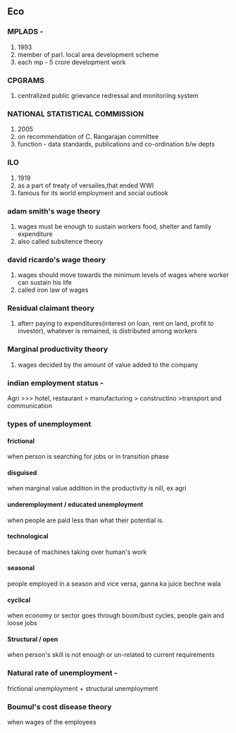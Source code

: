 ## Eco
### MPLADS -
1. 1993
2. member of parl. local area development scheme
3. each mp - 5 crore development work
### CPGRAMS 
1. centralized public grievance redressal and monitoriing system
### NATIONAL STATISTICAL COMMISSION
1. 2005
2. on recommendation of C. Rangarajan committee
3. function - data standards, publications and co-ordination b/w depts
### ILO
1. 1919
2. as a part of treaty of versailes,that ended WWI
3. famous for its world employment and social outlook

### adam smith's wage theory
1. wages must be enough to sustain workers food, shelter and family expenditure
2. also called subsitence theory
### david ricardo's wage theory
1. wages should move towards the minimum levels of wages where worker can sustain his life
2. called iron law of wages
### Residual claimant theory
1. afterr paying to expenditures(interest on loan, rent on land, profit to investor), whatever is remained, is distributed among workers
### Marginal productivity theory
1. wages decided by the amount of value added to the company

### indian employment status - 
Agri >>> hotel, restaurant > manufacturing > constructino >transport and communication

### types of unemployment
#### frictional 
when person is searching for jobs or in transition phase
#### disguised 
when marginal value addition in the productivity is nill, ex agri
#### underemployment / educated unemployment
when people are paid less than what their potential is.
#### technological 
because of machines taking over human's work
#### seasonal
people employed in a season and vice versa,  ganna ka juice bechne wala
#### cyclical 
when economy or sector goes through boom/bust cycles, people gain and loose jobs
#### Structural / open
when person's skill is not enough or un-related to current requirements
### Natural rate of unemployment - 
frictional unemployment + structural unemployment

### Boumul's cost disease theory
when wages of the employees 
